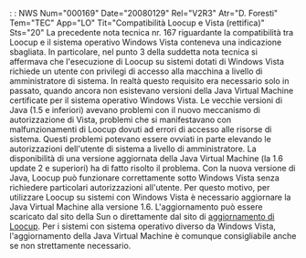  :  : NWS Num="000169" Date="20080129" Rel="V2R3" Atr="D. Foresti" Tem="TEC" App="LO" Tit="Compatibilità Loocup e Vista (rettifica)" Sts="20"
La precedente nota tecnica nr. 167 riguardante la compatibilità tra Loocup e il sistema operativo Windows Vista conteneva una indicazione sbagliata. In particolare, nel punto 3 della suddetta nota
tecnica si affermava che l'esecuzione di Loocup su sistemi dotati di Windows Vista richiede un utente con privilegi di accesso alla macchina a livello di amministratore di sistema.
In realtà questo requisito era necessario solo in passato, quando ancora non esistevano versioni della Java Virtual Machine certificate per il sistema operativo Windows Vista. Le vecchie versioni
di Java (1.5 e inferiori) avevano problemi con il nuovo meccanismo di autorizzazione di Vista, problemi che si manifestavano con malfunzionamenti di Loocup dovuti ad errori di accesso alle risorse di sistema. Questi problemi potevano essere ovviati in parte elevando le autorizzazioni dell'utente di sistema a livello di amministratore.
La disponibilità di una versione aggiornata della Java Virtual Machine (la 1.6 update 2 e superiori)
 ha di fatto risolto il problema. Con la nuova versione di Java, Loocup può funzionare correttamente
sotto Windows Vista senza richiedere particolari autorizzazioni all'utente. Per questo motivo, per
utilizzare Loocup su sistemi con Windows Vista è necessario aggiornare la Java Virtual Machine alla
versione 1.6. L'aggiornamento può essere scaricato dal sito della Sun o direttamente dal sito di <a href="http://www.loocup.it/downloads">aggiornamento di Loocup</a>.
Per i sistemi con sistema operativo diverso da Windows Vista, l'aggiornamento della Java Virtual Machine è comunque consigliabile anche se non strettamente necessario.
